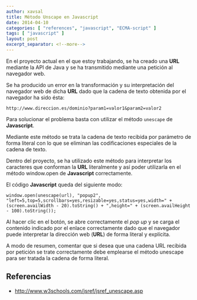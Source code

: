 ```yaml
---
author: xavsal
title: Método Unscape en Javascript
date: 2014-04-10
categories: [ "references", "javascript", "ECMA-script" ]
tags: [ "javascript" ]
layout: post
excerpt_separator: <!--more-->
---
```


En el proyecto actual en el que estoy trabajando, se ha creado una **URL** mediante la API de Java y se ha transmitido mediante una petición al navegador web.

Se ha producido un error en la transformación y su interpretación del navegador web de dicha **URL** dado que la cadena de texto obtenida por el navegador ha sido ésta:

`http://www.direccion.es/dominio?param1=valor1&param2=valor2`

Para solucionar el problema basta con utilizar el método `unescape` de **Javascript**.

<!--more-->

Mediante este método se trata la cadena de texto recibida por parámetro de forma literal con lo que se eliminan las codificaciones especiales de la cadena de texto.

Dentro del proyecto, se ha utilizado este método para interpretar los caracteres que conforman la **URL** literalmente y así poder utilizarla en el método window.open de **Javascript** correctamente.

El código **Javascript** queda del  siguiente modo:

```jsvascript
window.open(unescape(url), "popup2", "left=5,top=5,scrollbars=yes,resizable=yes,status=yes,width=" + (screen.availWidth - 20).toString() + ",height=" + (screen.availHeight - 100).toString());
```

Al hacer clic en el botón, se abre correctamente el *pop up* y se carga el contenido indicado por el enlace correctamente dado que el navegador puede interpretar la dirección web (**URL**) de forma literal y explícita.

A modo de resumen,  comentar que si desea que una cadena URL recibida por petición se trate correctamente debe emplearse el método unescape para ser tratada la cadena de forma literal.

## Referencias

- http://www.w3schools.com/jsref/jsref_unescape.asp